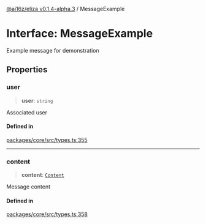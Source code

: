 [@ai16z/eliza v0.1.4-alpha.3](../index.md) / MessageExample

# Interface: MessageExample

Example message for demonstration

## Properties

### user

> **user**: `string`

Associated user

#### Defined in

[packages/core/src/types.ts:355](https://github.com/ai16z/eliza/blob/main/packages/core/src/types.ts#L355)

***

### content

> **content**: [`Content`](Content.md)

Message content

#### Defined in

[packages/core/src/types.ts:358](https://github.com/ai16z/eliza/blob/main/packages/core/src/types.ts#L358)
